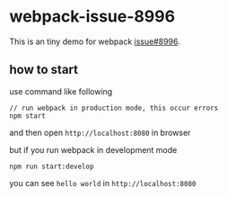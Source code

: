 # webpack-issue-8996

This is an tiny demo for webpack [issue#8996](https://github.com/webpack/webpack/issues/8996).

## how to start
use command like following

```
// run webpack in production mode, this occur errors
npm start
```

and then open `http://localhost:8080` in browser

but if you run webpack in development mode

```
npm run start:develop
```

you can see `hello world` in `http://localhost:8080`
